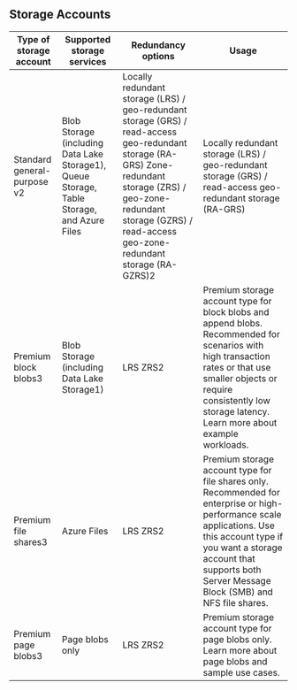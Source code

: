 ## Storage Accounts
|Type of storage account|Supported storage services | Redundancy options | Usage |
|-----------------------|---------------------------|--------------------|-------|
|Standard general-purpose v2|Blob Storage (including Data Lake Storage1), Queue Storage, Table Storage, and Azure Files| Locally redundant storage (LRS) / geo-redundant storage (GRS) / read-access geo-redundant storage (RA-GRS) Zone-redundant storage (ZRS) / geo-zone-redundant storage (GZRS) / read-access geo-zone-redundant storage (RA-GZRS)2|Locally redundant storage (LRS) / geo-redundant storage (GRS) / read-access geo-redundant storage (RA-GRS) |
| Premium block blobs3 | Blob Storage (including Data Lake Storage1) | LRS ZRS2 |Premium storage account type for block blobs and append blobs. Recommended for scenarios with high transaction rates or that use smaller objects or require consistently low storage latency. Learn more about example workloads. |
| Premium file shares3 | Azure Files | LRS ZRS2 | Premium storage account type for file shares only. Recommended for enterprise or high-performance scale applications. Use this account type if you want a storage account that supports both Server Message Block (SMB) and NFS file shares. |
| Premium page blobs3 | Page blobs only | LRS ZRS2 | Premium storage account type for page blobs only. Learn more about page blobs and sample use cases. |

